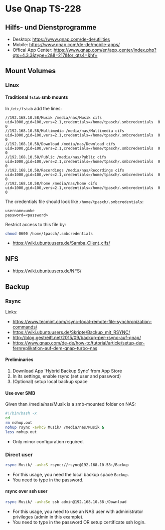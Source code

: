 # Use Qnap TS-228

## Hilfs- und Dienstprogramme

* Desktop: https://www.qnap.com/de-de/utilities
* Mobile: https://www.qnap.com/de-de/mobile-apps/
* Offical App Center: https://www.qnap.com/en/app_center/index.php?qts=4.3.3&type=2&II=217&for_qts4=&hf=

## Mount Volumes

### Linux

#### Traditional `fstab` smb mounts

In `/etc/fstab` add the lines:

```
//192.168.10.58/Musik /media/nas/Musik cifs uid=1000,gid=100,vers=2.1,credentials=/home/tpasch/.smbcredentials  0 0
//192.168.10.58/Multimedia /media/nas/Multimedia cifs uid=1000,gid=100,vers=2.1,credentials=/home/tpasch/.smbcredentials  0 0
//192.168.10.58/Download /media/nas/Download cifs uid=1000,gid=100,vers=2.1,credentials=/home/tpasch/.smbcredentials  0 0
//192.168.10.58/Public /media/nas/Public cifs uid=1000,gid=100,vers=2.1,credentials=/home/tpasch/.smbcredentials  0 0
//192.168.10.58/Recordings /media/nas/Recordings cifs uid=1000,gid=100,vers=2.1,credentials=/home/tpasch/.smbcredentials  0 0
//192.168.10.58/home /media/nas/home cifs uid=1000,gid=100,vers=2.1,credentials=/home/tpasch/.smbcredentials  0 0
```

The credentials file should look like `/home/tpasch/.smbcredentials`:

```
username=unke
password=<password>
```

Restrict access to this file by:

``` bash
chmod 0600 /home/tpasch/.smbcredentials
```

* https://wiki.ubuntuusers.de/Samba_Client_cifs/

## NFS

* https://wiki.ubuntuusers.de/NFS/

## Backup

### Rsync

Links:

* https://www.tecmint.com/rsync-local-remote-file-synchronization-commands/
* https://wiki.ubuntuusers.de/Skripte/Backup_mit_RSYNC/
* http://blog.gestreift.net/2015/09/backup-per-rsync-auf-qnap/
* https://www.qnap.com/de-de/how-to/tutorial/article/setup-der-fernreplikation-auf-dem-qnap-turbo-nas

#### Preliminaries

1. Download App 'Hybrid Backup Sync' from App Store
2. In its settings, enable rsync (set user and password)
3. (Optional) setup local backup space

#### Use over SMB

Given than /media/nas/Musik is a smb-mounted folder on NAS:

``` bash
#!/bin/bash -x
cd
rm nohup.out
nohup rsync -avhcS Musik/ /media/nas/Musik &
less nohup.out
```

* Only minor configuration required.

### Direct user

``` bash
rsync Musik/ -avhcS rsync://rsync@192.168.10.58:/Backup
```

* For this usage, you need the local backup space `Backup`.
* You need to type in the password.

#### rsync over ssh user

``` bash
rsync Musik/ -avhcSe ssh admin@192.168.10.58:/Download
```

* For this usage, you need to use an NAS user with administrator privileges
  (admin in this example).
* You need to type in the password OR setup certificate ssh login.
